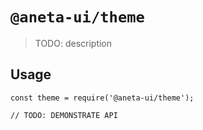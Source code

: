 # `@aneta-ui/theme`

> TODO: description

## Usage

```
const theme = require('@aneta-ui/theme');

// TODO: DEMONSTRATE API
```
